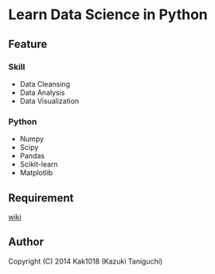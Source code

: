 # Learn Data Science in Python
## Feature
### Skill
* Data Cleansing
* Data Analysis
* Data Visualization

### Python
* Numpy
* Scipy
* Pandas
* Scikit-learn
* Matplotlib

## Requirement

[wiki](https://github.com/kazk1018/learning-datascience/wiki)

## Author
Copyright (C) 2014 Kak1018 (Kazuki Taniguchi)
